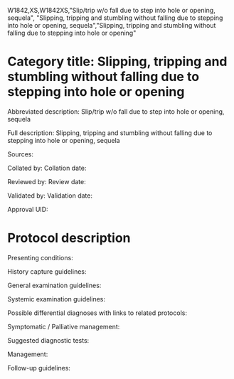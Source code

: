 W1842,XS,W1842XS,"Slip/trip w/o fall due to step into hole or opening, sequela", "Slipping, tripping and stumbling without falling due to stepping into hole or opening, sequela","Slipping, tripping and stumbling without falling due to stepping into hole or opening"
# Category title: Slipping, tripping and stumbling without falling due to stepping into hole or opening

Abbreviated description: Slip/trip w/o fall due to step into hole or opening, sequela

Full description: Slipping, tripping and stumbling without falling due to stepping into hole or opening, sequela

Sources:

Collated by:
Collation date:

Reviewed by:
Review date:

Validated by:
Validation date:

Approval UID:

# Protocol description

Presenting conditions:

History capture guidelines:

General examination guidelines:

Systemic examination guidelines:

Possible differential diagnoses with links to related protocols:

Symptomatic / Palliative management:

Suggested diagnostic tests:

Management:

Follow-up guidelines:

